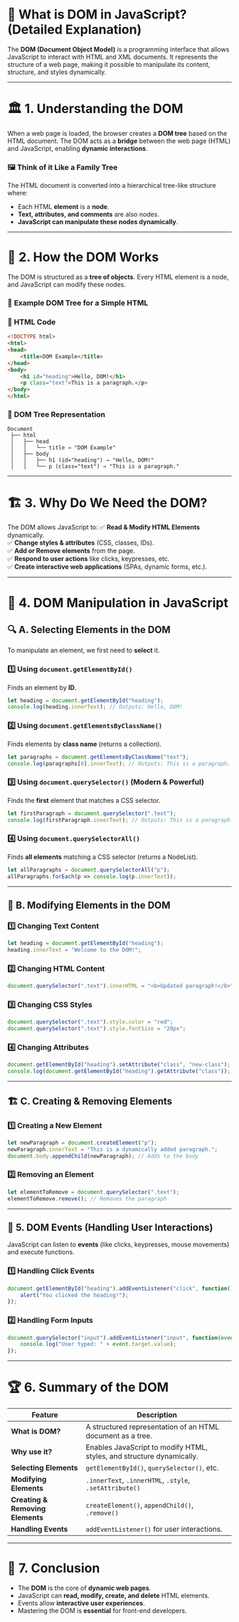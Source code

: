 # 📌 **What is DOM in JavaScript? (Detailed Explanation)**
  
The **DOM (Document Object Model)** is a programming interface that allows JavaScript to interact with HTML and XML documents. It represents the structure of a web page, making it possible to manipulate its content, structure, and styles dynamically.

---

# 🏛️ **1. Understanding the DOM**
When a web page is loaded, the browser creates a **DOM tree** based on the HTML document. The DOM acts as a **bridge** between the web page (HTML) and JavaScript, enabling **dynamic interactions**.

### 🖼️ **Think of it Like a Family Tree**  
The HTML document is converted into a hierarchical tree-like structure where:
- Each HTML **element** is a **node**.
- **Text, attributes, and comments** are also nodes.
- **JavaScript can manipulate these nodes dynamically**.

---

# 📜 **2. How the DOM Works**
The DOM is structured as a **tree of objects**. Every HTML element is a node, and JavaScript can modify these nodes.

### 🌳 **Example DOM Tree for a Simple HTML**
### **📄 HTML Code**
```html
<!DOCTYPE html>
<html>
<head>
    <title>DOM Example</title>
</head>
<body>
    <h1 id="heading">Hello, DOM!</h1>
    <p class="text">This is a paragraph.</p>
</body>
</html>
```
### 🌲 **DOM Tree Representation**
```
Document
 ├── html
 │   ├── head
 │   │   └── title → "DOM Example"
 │   ├── body
 │   │   ├── h1 (id="heading") → "Hello, DOM!"
 │   │   └── p (class="text") → "This is a paragraph."
```

---

# 🏗 **3. Why Do We Need the DOM?**
The DOM allows JavaScript to:
✅ **Read & Modify HTML Elements** dynamically.  
✅ **Change styles & attributes** (CSS, classes, IDs).  
✅ **Add or Remove elements** from the page.  
✅ **Respond to user actions** like clicks, keypresses, etc.  
✅ **Create interactive web applications** (SPAs, dynamic forms, etc.).

---

# 🔧 **4. DOM Manipulation in JavaScript**
## 🔍 **A. Selecting Elements in the DOM**
To manipulate an element, we first need to **select** it.

### **1️⃣ Using `document.getElementById()`**
Finds an element by **ID**.
```js
let heading = document.getElementById("heading");
console.log(heading.innerText); // Outputs: Hello, DOM!
```

### **2️⃣ Using `document.getElementsByClassName()`**
Finds elements by **class name** (returns a collection).
```js
let paragraphs = document.getElementsByClassName("text");
console.log(paragraphs[0].innerText); // Outputs: This is a paragraph.
```

### **3️⃣ Using `document.querySelector()` (Modern & Powerful)**
Finds the **first** element that matches a CSS selector.
```js
let firstParagraph = document.querySelector(".text");
console.log(firstParagraph.innerText); // Outputs: This is a paragraph.
```

### **4️⃣ Using `document.querySelectorAll()`**
Finds **all elements** matching a CSS selector (returns a NodeList).
```js
let allParagraphs = document.querySelectorAll("p");
allParagraphs.forEach(p => console.log(p.innerText));
```

---

## 🎨 **B. Modifying Elements in the DOM**
### **1️⃣ Changing Text Content**
```js
let heading = document.getElementById("heading");
heading.innerText = "Welcome to the DOM!";
```

### **2️⃣ Changing HTML Content**
```js
document.querySelector(".text").innerHTML = "<b>Updated paragraph!</b>";
```

### **3️⃣ Changing CSS Styles**
```js
document.querySelector(".text").style.color = "red";
document.querySelector(".text").style.fontSize = "20px";
```

### **4️⃣ Changing Attributes**
```js
document.getElementById("heading").setAttribute("class", "new-class");
console.log(document.getElementById("heading").getAttribute("class")); // "new-class"
```

---

## 🏗 **C. Creating & Removing Elements**
### **1️⃣ Creating a New Element**
```js
let newParagraph = document.createElement("p");
newParagraph.innerText = "This is a dynamically added paragraph.";
document.body.appendChild(newParagraph); // Adds to the body
```

### **2️⃣ Removing an Element**
```js
let elementToRemove = document.querySelector(".text");
elementToRemove.remove(); // Removes the paragraph
```

---

## 🎯 **5. DOM Events (Handling User Interactions)**
JavaScript can listen to **events** (like clicks, keypresses, mouse movements) and execute functions.

### **1️⃣ Handling Click Events**
```js
document.getElementById("heading").addEventListener("click", function() {
    alert("You clicked the heading!");
});
```

### **2️⃣ Handling Form Inputs**
```js
document.querySelector("input").addEventListener("input", function(event) {
    console.log("User typed: " + event.target.value);
});
```

---

# 🏆 **6. Summary of the DOM**
| Feature | Description |
|---------|------------|
| **What is DOM?** | A structured representation of an HTML document as a tree. |
| **Why use it?** | Enables JavaScript to modify HTML, styles, and structure dynamically. |
| **Selecting Elements** | `getElementById()`, `querySelector()`, etc. |
| **Modifying Elements** | `.innerText`, `.innerHTML`, `.style`, `.setAttribute()` |
| **Creating & Removing Elements** | `createElement()`, `appendChild()`, `.remove()` |
| **Handling Events** | `addEventListener()` for user interactions. |

---

# 🚀 **7. Conclusion**
- The **DOM** is the core of **dynamic web pages**.
- JavaScript can **read, modify, create, and delete** HTML elements.
- Events allow **interactive user experiences**.
- Mastering the DOM is **essential** for front-end developers.


